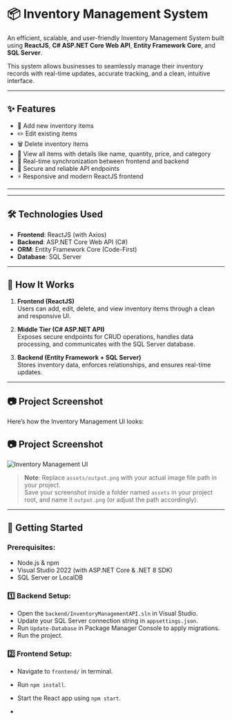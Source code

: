 # 📦 Inventory Management System

An efficient, scalable, and user-friendly Inventory Management System built using **ReactJS**, **C# ASP.NET Core Web API**, **Entity Framework Core**, and **SQL Server**.

This system allows businesses to seamlessly manage their inventory records with real-time updates, accurate tracking, and a clean, intuitive interface.

---

## ✨ Features

- 📝 Add new inventory items
- ✏️ Edit existing items
- 🗑️ Delete inventory items
- 📃 View all items with details like name, quantity, price, and category
- 📡 Real-time synchronization between frontend and backend
- 🔐 Secure and reliable API endpoints
- ⚡ Responsive and modern ReactJS frontend

---

---

## 🛠️ Technologies Used

- **Frontend**: ReactJS (with Axios)
- **Backend**: ASP.NET Core Web API (C#)
- **ORM**: Entity Framework Core (Code-First)
- **Database**: SQL Server

---

## 🎯 How It Works

1. **Frontend (ReactJS)**  
   Users can add, edit, delete, and view inventory items through a clean and responsive UI.

2. **Middle Tier (C# ASP.NET API)**  
   Exposes secure endpoints for CRUD operations, handles data processing, and communicates with the SQL Server database.

3. **Backend (Entity Framework + SQL Server)**  
   Stores inventory data, enforces relationships, and ensures real-time updates.

---

## 📷 Project Screenshot

Here’s how the Inventory Management UI looks:

## 📷 Project Screenshot

![Inventory Management UI]([https://i.imgur.com/exampleImage.png](https://drive.google.com/file/d/1h1N3qqo83z0esUAvyqgoptGhrI3yAa9u/view?usp=sharing))


> **Note**: Replace `assets/output.png` with your actual image file path in your project.  
> Save your screenshot inside a folder named `assets` in your project root, and name it `output.png` (or adjust the path accordingly).

---

## 🚀 Getting Started

### Prerequisites:
- Node.js & npm
- Visual Studio 2022 (with ASP.NET Core & .NET 8 SDK)
- SQL Server or LocalDB

### 1️⃣ Backend Setup:
- Open the `backend/InventoryManagementAPI.sln` in Visual Studio.
- Update your SQL Server connection string in `appsettings.json`.
- Run `Update-Database` in Package Manager Console to apply migrations.
- Run the project.

### 2️⃣ Frontend Setup:
- Navigate to `frontend/` in terminal.
- Run `npm install`.
- Start the React app using `npm start`.

-




